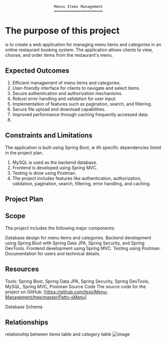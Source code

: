                           Menus Items Management
                          ======================

The purpose of this project 
============================
is to create a web application for managing menu items and categories in an online restaurant booking system. 
The application allows clients to view, choose, and order items from the restaurant's menu.

Expected Outcomes
-----------------

1. Efficient management of menu items and categories.
2. User-friendly interface for clients to navigate and select items.
3. Secure authentication and authorization mechanisms.
3. Robust error handling and validation for user input.
4. Implementation of features such as pagination, search, and filtering.
5. Secure file upload and download capabilities.
6. Improved performance through caching frequently accessed data.
7. 
 Constraints and Limitations
----------------------------

The application is built using Spring Boot, w
ith specific dependencies listed in the project plan.

1. MySQL is used as the backend database.
2. Frontend is developed using Spring MVC.
3. Testing is done using Postman.
4. The project includes features like authentication, authorization, validation, pagination, search, filtering, error handling, and caching.
   
Project Plan
------------
Scope
------
The project includes the following major components:

Database design for menu items and categories.
Backend development using Spring Boot with Spring Data JPA, Spring Security, and Spring DevTools.
Frontend development using Spring MVC.
Testing using Postman.
Documentation for users and technical details.

Resources
---------
Tools: Spring Boot, Spring Data JPA, Spring Security, Spring DevTools, MySQL, Spring MVC, Postman
Source Code
The source code for the project on GitHub: [https://github.com/tesii/Menu-Management/tree/master/Patty-sMenu]

Database Schema



Relationships
---------------
relationship between items table and category table 
![image](https://github.com/tesii/Menu-Management/assets/130172829/50a5c81b-7d51-4793-a64b-e9e45566f9c9)


